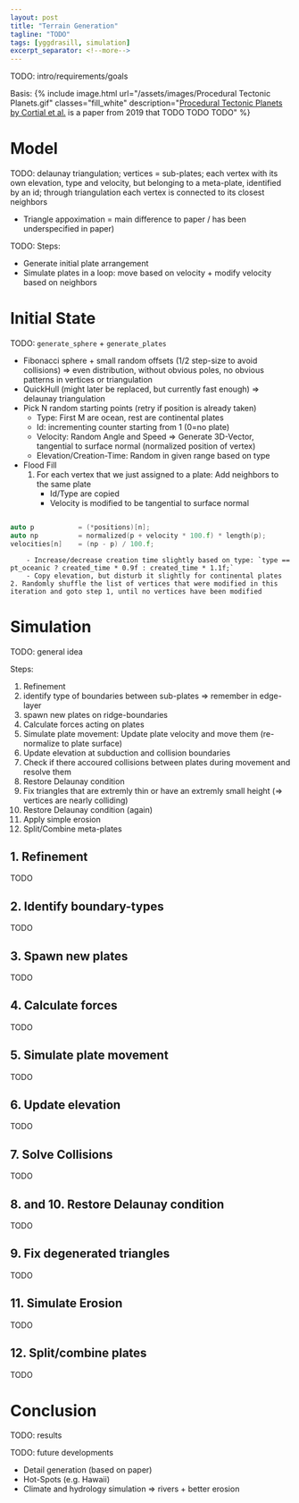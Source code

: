 ```yaml
---
layout: post
title: "Terrain Generation"
tagline: "TODO"
tags: [yggdrasill, simulation]
excerpt_separator: <!--more-->
---
```


TODO: intro/requirements/goals

Basis:
{% include image.html url="/assets/images/Procedural Tectonic Planets.gif" classes="fill_white" description="<a href='https://hal.archives-ouvertes.fr/hal-02136820/file/2019-Procedural-Tectonic-Planets.pdf'>Procedural Tectonic Planets by Cortial et al.</a> is a paper from 2019 that TODO TODO TODO" %}

<!--more-->

# Model

TODO: delaunay triangulation; vertices = sub-plates; each vertex with its own elevation, type and velocity, but belonging to a meta-plate, identified by an id; through triangulation each vertex is connected to its closest neighbors
- Triangle appoximation = main difference to paper / has been underspecified in paper)

TODO: Steps:
- Generate initial plate arrangement
- Simulate plates in a loop: move based on velocity + modify velocity based on neighbors

# Initial State

TODO: `generate_sphere` + `generate_plates`
- Fibonacci sphere + small random offsets (1/2 step-size to avoid collisions) => even distribution, without obvious poles, no obvious patterns in vertices or triangulation 
- QuickHull (might later be replaced, but currently fast enough) => delaunay triangulation
- Pick N random starting points (retry if position is already taken)
    - Type: First M are ocean, rest are continental plates
    - Id: incrementing counter starting from 1 (0=no plate)
    - Velocity: Random Angle and Speed => Generate 3D-Vector, tangential to surface normal (normalized position of vertex)
    - Elevation/Creation-Time: Random in given range based on type
- Flood Fill
    1. For each vertex that we just assigned to a plate: Add neighbors to the same plate
        - Id/Type are copied
        - Velocity is modified to be tangential to surface normal
```cpp

auto p           = (*positions)[n];
auto np          = normalized(p + velocity * 100.f) * length(p);
velocities[n]    = (np - p) / 100.f;
```
        - Increase/decrease creation time slightly based on type: `type == pt_oceanic ? created_time * 0.9f : created_time * 1.1f;`
        - Copy elevation, but disturb it slightly for continental plates
    2. Randomly shuffle the list of vertices that were modified in this iteration and goto step 1, until no vertices have been modified

# Simulation

TODO: general idea

Steps:
1. Refinement
2. identify type of boundaries between sub-plates => remember in edge-layer
3. spawn new plates on ridge-boundaries
4. Calculate forces acting on plates
5. Simulate plate movement: Update plate velocity and move them (re-normalize to plate surface)
6. Update elevation at subduction and collision boundaries
7. Check if there accoured collisions between plates during movement and resolve them
8. Restore Delaunay condition
9. Fix triangles that are extremly thin or have an extremly small height (=> vertices are nearly colliding)
10. Restore Delaunay condition (again)
11. Apply simple erosion
12. Split/Combine meta-plates


## 1. Refinement
TODO

## 2. Identify boundary-types
TODO

## 3. Spawn new plates
TODO

## 4. Calculate forces
TODO

## 5. Simulate plate movement
TODO

## 6. Update elevation
TODO

## 7. Solve Collisions
TODO

## 8. and 10. Restore Delaunay condition
TODO

## 9. Fix degenerated triangles
TODO

## 11. Simulate Erosion
TODO

## 12. Split/combine plates
TODO


# Conclusion
TODO: results

TODO: future developments
- Detail generation (based on paper)
- Hot-Spots (e.g. Hawaii)
- Climate and hydrology simulation => rivers + better erosion

